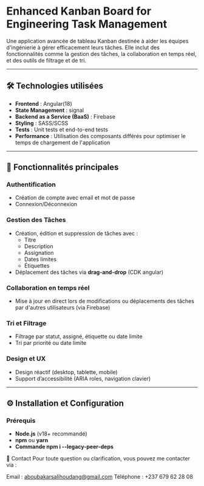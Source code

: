 # Enhanced Kanban Board for Engineering Task Management

Une application avancée de tableau Kanban destinée à aider les équipes d'ingénierie à gérer efficacement leurs tâches. Elle inclut des fonctionnalités comme la gestion des tâches, la collaboration en temps réel, et des outils de filtrage et de tri.

---

## 🛠️ Technologies utilisées

- **Frontend** : Angular(18)
- **State Management** : signal
- **Backend as a Service (BaaS)** : Firebase
- **Styling** : SASS/SCSS
- **Tests** : Unit tests et end-to-end tests
- **Performance** : Utilisation des composants différés pour optimiser le temps de chargement de l'application

---

## 🌟 Fonctionnalités principales

### Authentification
- Création de compte avec email et mot de passe
- Connexion/Déconnexion

### Gestion des Tâches
- Création, édition et suppression de tâches avec :
  - Titre
  - Description
  - Assignation
  - Dates limites
  - Étiquettes
- Déplacement des tâches via **drag-and-drop** (CDK angular)

### Collaboration en temps réel
- Mise à jour en direct lors de modifications ou déplacements des tâches par d'autres utilisateurs (via Firebase)

### Tri et Filtrage
- Filtrage par statut, assigné, étiquette ou date limite
- Tri par priorité ou date limite

### Design et UX
- Design réactif (desktop, tablette, mobile)
- Support d’accessibilité (ARIA roles, navigation clavier)

---

## ⚙️ Installation et Configuration

### Prérequis
- **Node.js** (v18+ recommandé)
- **npm** ou **yarn**
- **Commande npm i --legacy-peer-deps**


📩 Contact
Pour toute question ou clarification, vous pouvez me contacter via :

Email : aboubakarsalihoudang@gmail.com
Téléphone : +237 679 62 28 08